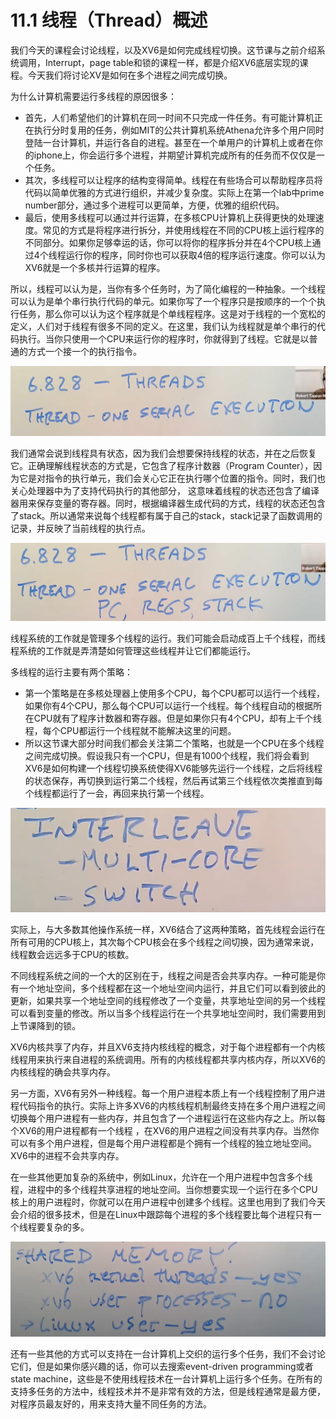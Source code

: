 # 11.1 线程（Thread）概述

我们今天的课程会讨论线程，以及XV6是如何完成线程切换。这节课与之前介绍系统调用，Interrupt，page table和锁的课程一样，都是介绍XV6底层实现的课程。今天我们将讨论XV是如何在多个进程之间完成切换。

为什么计算机需要运行多线程的原因很多：

* 首先，人们希望他们的计算机在同一时间不只完成一件任务。有可能计算机正在执行分时复用的任务，例如MIT的公共计算机系统Athena允许多个用户同时登陆一台计算机，并运行各自的进程。甚至在一个单用户的计算机上或者在你的iphone上，你会运行多个进程，并期望计算机完成所有的任务而不仅仅是一个任务。
* 其次，多线程可以让程序的结构变得简单。线程在有些场合可以帮助程序员将代码以简单优雅的方式进行组织，并减少复杂度。实际上在第一个lab中prime number部分，通过多个进程可以更简单，方便，优雅的组织代码。
* 最后，使用多线程可以通过并行运算，在多核CPU计算机上获得更快的处理速度。常见的方式是将程序进行拆分，并使用线程在不同的CPU核上运行程序的不同部分。如果你足够幸运的话，你可以将你的程序拆分并在4个CPU核上通过4个线程运行你的程序，同时你也可以获取4倍的程序运行速度。你可以认为XV6就是一个多核并行运算的程序。 

所以，线程可以认为是，当你有多个任务时，为了简化编程的一种抽象。一个线程可以认为是单个串行执行代码的单元。如果你写了一个程序只是按顺序的一个个执行任务，那么你可以认为这个程序就是个单线程程序。这是对于线程的一个宽松的定义，人们对于线程有很多不同的定义。在这里，我们认为线程就是单个串行的代码执行。当你只使用一个CPU来运行你的程序时，你就得到了线程。它就是以普通的方式一个接一个的执行指令。

![](../.gitbook/assets/image%20%28483%29.png)

我们通常会说到线程具有状态，因为我们会想要保持线程的状态，并在之后恢复它。正确理解线程状态的方式是，它包含了程序计数器（Program Counter），因为它是对指令的执行单元，我们会关心它正在执行哪个位置的指令。同时，我们也关心处理器中为了支持代码执行的其他部分， 这意味着线程的状态还包含了编译器用来保存变量的寄存器。同时，根据编译器生成代码的方式，线程的状态还包含了stack。所以通常来说每个线程都有属于自己的stack，stack记录了函数调用的记录，并反映了当前线程的执行点。

![](../.gitbook/assets/image%20%28512%29.png)

线程系统的工作就是管理多个线程的运行。我们可能会启动成百上千个线程，而线程系统的工作就是弄清楚如何管理这些线程并让它们都能运行。

多线程的运行主要有两个策略：

* 第一个策略是在多核处理器上使用多个CPU，每个CPU都可以运行一个线程，如果你有4个CPU，那么每个CPU可以运行一个线程。每个线程自动的根据所在CPU就有了程序计数器和寄存器。但是如果你只有4个CPU，却有上千个线程，每个CPU都运行一个线程就不能解决这里的问题。
* 所以这节课大部分时间我们都会关注第二个策略，也就是一个CPU在多个线程之间完成切换。假设我只有一个CPU，但是有1000个线程，我们将会看到XV6是如何构建一个线程切换系统使得XV6能够先运行一个线程，之后将线程的状态保存，再切换到运行第二个线程，然后再试第三个线程依次类推直到每个线程都运行了一会，再回来执行第一个线程。

![](../.gitbook/assets/image%20%28504%29.png)

实际上，与大多数其他操作系统一样，XV6结合了这两种策略，首先线程会运行在所有可用的CPU核上，其次每个CPU核会在多个线程之间切换，因为通常来说，线程数会远远多于CPU的核数。

不同线程系统之间的一个大的区别在于，线程之间是否会共享内存。一种可能是你有一个地址空间，多个线程都在这一个地址空间内运行，并且它们可以看到彼此的更新，如果共享一个地址空间的线程修改了一个变量，共享地址空间的另一个线程可以看到变量的修改。所以当多个线程运行在一个共享地址空间时，我们需要用到上节课降到的锁。

XV6内核共享了内存，并且XV6支持内核线程的概念，对于每个进程都有一个内核线程用来执行来自进程的系统调用。所有的内核线程都共享内核内存，所以XV6的内核线程的确会共享内存。

另一方面，XV6有另外一种线程。每一个用户进程本质上有一个线程控制了用户进程代码指令的执行。实际上许多XV6的内核线程机制最终支持在多个用户进程之间切换每个用户进程有一些内存，并且包含了一个进程运行在这些内存之上。所以每个XV6的用户进程都有一个线程 ，在XV6的用户进程之间没有共享内存。当然你可以有多个用户进程，但是每个用户进程都是个拥有一个线程的独立地址空间。XV6中的进程不会共享内存。

在一些其他更加复杂的系统中，例如Linux，允许在一个用户进程中包含多个线程，进程中的多个线程共享进程的地址空间。当你想要实现一个运行在多个CPU核上的用户进程时，你就可以在用户进程中创建多个线程。这里也用到了我们今天会介绍的很多技术，但是在Linux中跟踪每个进程的多个线程要比每个进程只有一个线程要复杂的多。

![](../.gitbook/assets/image%20%28516%29.png)

还有一些其他的方式可以支持在一台计算机上交织的运行多个任务，我们不会讨论它们，但是如果你感兴趣的话，你可以去搜索event-driven programming或者state machine，这些是不使用线程技术在一台计算机上运行多个任务。在所有的支持多任务的方法中，线程技术并不是非常有效的方法，但是线程通常是最方便，对程序员最友好的，用来支持大量不同任务的方法。

